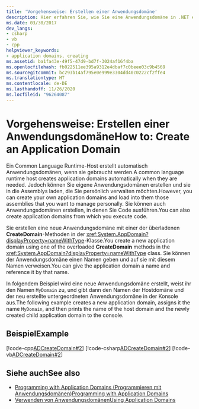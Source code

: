 ```yaml
---
title: 'Vorgehensweise: Erstellen einer Anwendungsdomäne'
description: Hier erfahren Sie, wie Sie eine Anwendungsdomäne in .NET erstellen. Sie können eine Anwendungsdomäne zum Laden von Assemblys erstellen, die persönlich verwaltet werden, oder Sie erstellen eine Anwendungsdomäne, um Code auszuführen.
ms.date: 03/30/2017
dev_langs:
- csharp
- vb
- cpp
helpviewer_keywords:
- application domains, creating
ms.assetid: ba1fa43e-49f5-47d9-bd7f-3024af16f4ba
ms.openlocfilehash: fb022511ee395a9312e4dbaf7c0beee03c9b4569
ms.sourcegitcommit: bc293b14af795e0e999e3304dd40c0222cf2ffe4
ms.translationtype: HT
ms.contentlocale: de-DE
ms.lasthandoff: 11/26/2020
ms.locfileid: "96264087"
---
```

# <a name="how-to-create-an-application-domain"></a><span data-ttu-id="0cf16-104">Vorgehensweise: Erstellen einer Anwendungsdomäne</span><span class="sxs-lookup"><span data-stu-id="0cf16-104">How to: Create an Application Domain</span></span>

<span data-ttu-id="0cf16-105">Ein Common Language Runtime-Host erstellt automatisch Anwendungsdomänen, wenn sie gebraucht werden.</span><span class="sxs-lookup"><span data-stu-id="0cf16-105">A common language runtime host creates application domains automatically when they are needed.</span></span> <span data-ttu-id="0cf16-106">Jedoch können Sie eigene Anwendungsdomänen erstellen und sie in die Assemblys laden, die Sie persönlich verwalten möchten.</span><span class="sxs-lookup"><span data-stu-id="0cf16-106">However, you can create your own application domains and load into them those assemblies that you want to manage personally.</span></span> <span data-ttu-id="0cf16-107">Sie können auch Anwendungsdomänen erstellen, in denen Sie Code ausführen.</span><span class="sxs-lookup"><span data-stu-id="0cf16-107">You can also create application domains from which you execute code.</span></span>  
  
 <span data-ttu-id="0cf16-108">Sie erstellen eine neue Anwendungsdomäne mit einer der überladenen **CreateDomain**-Methoden in der <xref:System.AppDomain?displayProperty=nameWithType>-Klasse.</span><span class="sxs-lookup"><span data-stu-id="0cf16-108">You create a new application domain using one of the overloaded **CreateDomain** methods in the <xref:System.AppDomain?displayProperty=nameWithType> class.</span></span> <span data-ttu-id="0cf16-109">Sie können der Anwendungsdomäne einen Namen geben und auf sie mit diesem Namen verweisen.</span><span class="sxs-lookup"><span data-stu-id="0cf16-109">You can give the application domain a name and reference it by that name.</span></span>  
  
 <span data-ttu-id="0cf16-110">In folgendem Beispiel wird eine neue Anwendungsdomäne erstellt, weist ihr den Namen `MyDomain` zu, und gibt dann den Namen der Hostdomäne und der neu erstellte untergeordneten Anwendungsdomäne in der Konsole aus.</span><span class="sxs-lookup"><span data-stu-id="0cf16-110">The following example creates a new application domain, assigns it the name `MyDomain`, and then prints the name of the host domain and the newly created child application domain to the console.</span></span>  
  
## <a name="example"></a><span data-ttu-id="0cf16-111">Beispiel</span><span class="sxs-lookup"><span data-stu-id="0cf16-111">Example</span></span>  

 [!code-cpp[ADCreateDomain#2](../../../samples/snippets/cpp/VS_Snippets_CLR/ADCreateDomain/CPP/source2.cpp#2)]
 [!code-csharp[ADCreateDomain#2](../../../samples/snippets/csharp/VS_Snippets_CLR/ADCreateDomain/CS/source2.cs#2)]
 [!code-vb[ADCreateDomain#2](../../../samples/snippets/visualbasic/VS_Snippets_CLR/ADCreateDomain/VB/source2.vb#2)]  
  
## <a name="see-also"></a><span data-ttu-id="0cf16-112">Siehe auch</span><span class="sxs-lookup"><span data-stu-id="0cf16-112">See also</span></span>

- [<span data-ttu-id="0cf16-113">Programming with Application Domains (Programmieren mit Anwendungsdomänen)</span><span class="sxs-lookup"><span data-stu-id="0cf16-113">Programming with Application Domains</span></span>](application-domains.md#programming-with-application-domains)
- [<span data-ttu-id="0cf16-114">Verwenden von Anwendungsdomänen</span><span class="sxs-lookup"><span data-stu-id="0cf16-114">Using Application Domains</span></span>](use.md)
